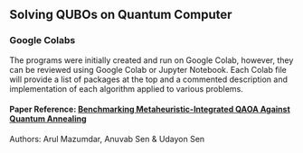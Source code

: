 ## Solving QUBOs on Quantum Computer

### Google Colabs
The programs were initially created and run on Google Colab, however, they can be reviewed using Google Colab or Jupyter Notebook. Each Colab file will provide a list of packages at the top and a commented description and implementation of each algorithm applied to various problems.

#### Paper Reference: [Benchmarking Metaheuristic-Integrated QAOA Against Quantum Annealing](https://link.springer.com/chapter/10.1007/978-3-031-62269-4_42)  
Authors: Arul Mazumdar, Anuvab Sen & Udayon Sen  

